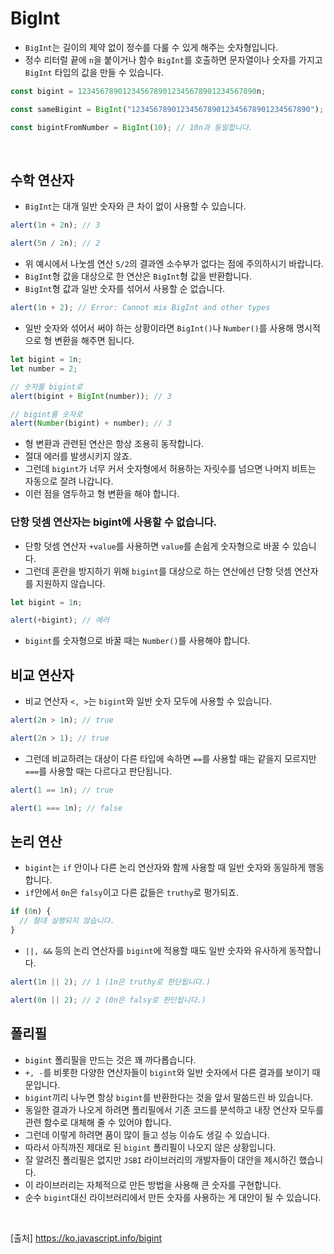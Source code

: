 # BigInt

- `BigInt`는 길이의 제약 없이 정수를 다룰 수 있게 해주는 숫자형입니다.
- 정수 리터럴 끝에 `n`을 붙이거나 함수 `BigInt`를 호출하면 문자열이나 숫자를 가지고 `BigInt` 타입의 값을 만들 수 있습니다.

```js
const bigint = 1234567890123456789012345678901234567890n;

const sameBigint = BigInt("1234567890123456789012345678901234567890");

const bigintFromNumber = BigInt(10); // 10n과 동일합니다.
```

<br>

## 수학 연산자

- `BigInt`는 대개 일반 숫자와 큰 차이 없이 사용할 수 있습니다.

```js
alert(1n + 2n); // 3

alert(5n / 2n); // 2
```

- 위 예시에서 나눗셈 연산 `5/2`의 결과엔 소수부가 없다는 점에 주의하시기 바랍니다.
- `BigInt`형 값을 대상으로 한 연산은 `BigInt`형 값을 반환합니다.
- `BigInt`형 값과 일반 숫자를 섞어서 사용할 순 없습니다.

```js
alert(1n + 2); // Error: Cannot mix BigInt and other types
```

- 일반 숫자와 섞어서 써야 하는 상황이라면 `BigInt()`나 `Number()`를 사용해 명시적으로 형 변환을 해주면 됩니다.

```js
let bigint = 1n;
let number = 2;

// 숫자를 bigint로
alert(bigint + BigInt(number)); // 3

// bigint를 숫자로
alert(Number(bigint) + number); // 3
```

- 형 변환과 관련된 연산은 항상 조용히 동작합니다.
- 절대 에러를 발생시키지 않죠.
- 그런데 `bigint`가 너무 커서 숫자형에서 허용하는 자릿수를 넘으면 나머지 비트는 자동으로 잘려 나갑니다.
- 이런 점을 염두하고 형 변환을 해야 합니다.

### 단항 덧셈 연산자는 bigint에 사용할 수 없습니다.

- 단항 덧셈 연산자 `+value`를 사용하면 `value`를 손쉽게 숫자형으로 바꿀 수 있습니다.
- 그런데 혼란을 방지하기 위해 `bigint`를 대상으로 하는 연산에선 단항 덧셈 연산자를 지원하지 않습니다.

```js
let bigint = 1n;

alert(+bigint); // 에러
```

- `bigint`를 숫자형으로 바꿀 때는 `Number()`를 사용해야 합니다.

## 비교 연산자

- 비교 연산자 `<, >`는 `bigint`와 일반 숫자 모두에 사용할 수 있습니다.

```js
alert(2n > 1n); // true

alert(2n > 1); // true
```

- 그런데 비교하려는 대상이 다른 타입에 속하면 `==`를 사용할 때는 같을지 모르지만 `===`를 사용할 때는 다르다고 판단됩니다.

```js
alert(1 == 1n); // true

alert(1 === 1n); // false
```

## 논리 연산

- `bigint`는 `if` 안이나 다른 논리 연산자와 함께 사용할 때 일반 숫자와 동일하게 행동합니다.
- `if`안에서 `0n`은 `falsy`이고 다른 값들은 `truthy`로 평가되죠.

```js
if (0n) {
  // 절대 실행되지 않습니다.
}
```

- `||, &&` 등의 논리 연산자를 `bigint`에 적용할 때도 일반 숫자와 유사하게 동작합니다.

```js
alert(1n || 2); // 1 (1n은 truthy로 판단됩니다.)

alert(0n || 2); // 2 (0n은 falsy로 판단됩니다.)
```

## 폴리필

- `bigint` 폴리필을 만드는 것은 꽤 까다롭습니다.
- `+, -`를 비롯한 다양한 연산자들이 `bigint`와 일반 숫자에서 다른 결과를 보이기 때문입니다.
- `bigint`끼리 나누면 항상 `bigint`를 반환한다는 것을 앞서 말씀드린 바 있습니다.
- 동일한 결과가 나오게 하려면 폴리필에서 기존 코드를 분석하고 내장 연산자 모두를 관련 함수로 대체해 줄 수 있어야 합니다.
- 그런데 이렇게 하려면 품이 많이 들고 성능 이슈도 생길 수 있습니다.
- 따라서 아직까진 제대로 된 `bigint` 폴리필이 나오지 않은 상황입니다.
- 잘 알려진 폴리필은 없지만 `JSBI` 라이브러리의 개발자들이 대안을 제시하긴 했습니다.
- 이 라이브러리는 자체적으로 만든 방법을 사용해 큰 숫자를 구현합니다.
- 순수 `bigint`대신 라이브러리에서 만든 숫자를 사용하는 게 대안이 될 수 있습니다.

<br>

[출처]
https://ko.javascript.info/bigint

